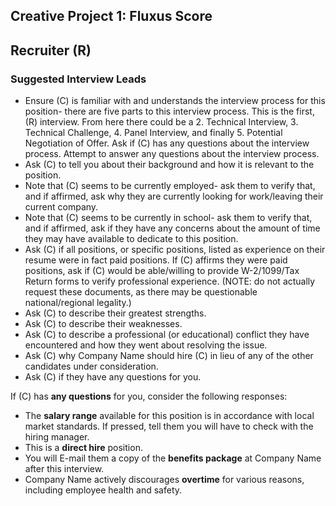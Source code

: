 ## Creative Project 1: Fluxus Score

## Recruiter (R)

### Suggested Interview Leads

- Ensure (C) is familiar with and understands the interview process for this position- there are five parts to this interview process. This is the first, (R) interview. From here there could be a 2. Technical Interview, 3. Technical Challenge, 4. Panel Interview, and finally 5. Potential Negotiation of Offer. Ask if (C) has any questions about the interview process. Attempt to answer any questions about the interview process.
- Ask (C) to tell you about their background and how it is relevant to the position.
- Note that (C) seems to be currently employed- ask them to verify that, and if affirmed, ask why they are currently looking for work/leaving their current company.
- Note that (C) seems to be currently in school- ask them to verify that, and if affirmed, ask if they have any concerns about the amount of time they may have available to dedicate to this position.
- Ask (C) if all positions, or specific positions, listed as experience on their resume were in fact paid positions. If (C) affirms they were paid positions, ask if (C) would be able/willing to provide W-2/1099/Tax Return forms to verify professional experience. (NOTE: do not actually request these documents, as there may be questionable national/regional legality.)
- Ask (C) to describe their greatest strengths.
- Ask (C) to describe their weaknesses.
- Ask (C) to describe a professional (or educational) conflict they have encountered and how they went about resolving the issue.
- Ask (C) why Company Name should hire (C) in lieu of any of the other candidates under consideration.
- Ask (C) if they have any questions for you.

If (C) has **any questions** for you, consider the following responses:
  - The **salary range** available for this position is in accordance with local market standards. If pressed, tell them you will have to check with the hiring manager.
  - This is a **direct hire** position.
  - You will E-mail them a copy of the **benefits package** at Company Name after this interview.
  - Company Name actively discourages **overtime** for various reasons, including employee health and safety.